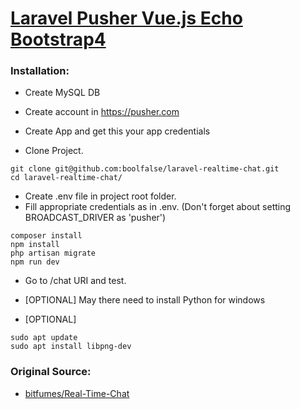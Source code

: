 
# [Laravel Pusher Vue.js Echo Bootstrap4](https://www.youtube.com/watch?v=u6CwVxcyfD0&list=PLe30vg_FG4OQsCOAzymRY5GkQpFqc1U-D)

### Installation:

- Create MySQL DB
- Create account in https://pusher.com
- Create App and get this your app credentials

- Clone Project.
```
git clone git@github.com:boolfalse/laravel-realtime-chat.git
cd laravel-realtime-chat/
```

- Create .env file in project root folder.
- Fill appropriate credentials as in .env. (Don't forget about setting BROADCAST_DRIVER as 'pusher')


```
composer install
npm install
php artisan migrate
npm run dev
```

- Go to /chat URI and test.

- [OPTIONAL]
 May there need to install Python for windows

- [OPTIONAL]
```
sudo apt update
sudo apt install libpng-dev
```


### Original Source:

- [bitfumes/Real-Time-Chat](https://github.com/bitfumes/Real-Time-Chat)
